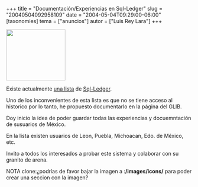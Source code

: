 +++
title = "Documentación/Experiencias en Sql-Ledger"
slug = "20040504092958109"
date = "2004-05-04T09:29:00-06:00"
[taxonomies]
tema = ["anuncios"]
autor = ["Luis Rey Lara"]
+++

<img src="http://glib.org.mx/images/articles/20040504092958109_1.gif"
width="160" height="138" />

Existe actualmente [una
lista](https://lists.sourceforge.net/lists/listinfo/sql-ledger-spanish)
de [Sql-Ledger](https://www.sql-ledger.org).

Uno de los inconvenientes de esta lista es que no se tiene acceso al
historico por lo tanto, he propuesto documentarlo en la página del GLIB.

<!-- more -->
Doy inicio la idea de poder guardar todas las experiencias y
docuemntación de susuarios de México.

En la lista existen usuarios de Leon, Puebla, Michoacan, Edo. de México,
etc.

Invito a todos los interesados a probar este sistema y colaborar con su
granito de arena.

NOTA
clone:¿podrías de favor bajar la imagen a :**/images/icons/** para poder
crear una seccion con la imagen?
